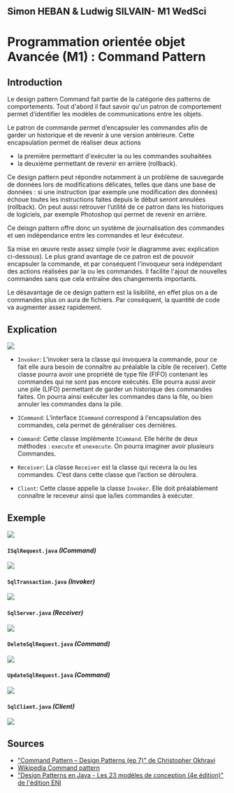 ## Simon HEBAN & Ludwig SILVAIN- M1 WedSci

# Programmation orientée objet Avancée (M1) : Command Pattern

## Introduction

Le design pattern Command fait partie de la catégorie des patterns de comportements.
Tout d'abord il faut savoir qu'un patron de comportement permet d’identifier les modèles de communications entre les objets.

Le patron de commande permet d’encapsuler les commandes afin de garder un historique et de revenir à une version antérieure. Cette encapsulation permet de réaliser deux actions
- la première permettant d'exécuter la ou les commandes souhaitées
- la deuxième permettant de revenir en arrière (rollback).

Ce design pattern peut répondre notamment à un problème de sauvegarde de données lors de modifications délicates, telles que dans une base de données : si une instruction (par exemple une modification des données) échoue toutes les instructions faites depuis le début seront annulées (rollback).
On peut aussi retrouver l’utilité de ce patron dans les historiques de logiciels, par exemple Photoshop qui permet de revenir en arrière.

Ce deisgn pattern offre donc un système de journalisation des commandes et uen indépendance entre les commandes et leur éxécuteur.

Sa mise en œuvre reste assez simple (voir le diagramme avec explication ci-dessous).
Le plus grand avantage de ce patron est de pouvoir encapsuler la commande, et par conséquent l'invoqueur sera indépendant des actions réalisées par la ou les  commandes.
Il facilite l'ajout de nouvelles commandes sans que cela entraîne des changements importants. 

Le désavantage de ce design pattern est la lisibilité, en effet plus on a de commandes plus on aura de fichiers. Par conséquent, la quantité de code va augmenter assez rapidement.


## Explication

![](images/Schema%20Explication.png)

- `Invoker`:
L’invoker sera la classe qui invoquera la commande, pour ce fait elle aura besoin de connaître au préalable la cible (le receiver). 
Cette classe pourra avoir une propriété de type file (FIFO) contenant les commandes qui ne sont pas encore exécutés. 
Elle pourra aussi avoir une pile (LIFO) permettant de garder un historique des commandes faites. 
On pourra ainsi exécuter les commandes dans la file, ou bien annuler les commandes dans la pile.

- `ICommand`:
L’interface `ICommand` correspond à l'encapsulation des commandes, cela permet de généraliser ces dernières.

- `Command`:
Cette classe implémente `ICommand`. Elle hérite de deux méthodes : `execute` et `unexecute`. On pourra imaginer avoir plusieurs Commandes.

- `Receiver`:
La classe `Receiver` est la classe qui recevra la ou les commandes. C’est dans cette classe que l’action se déroulera.

- `Client`:
Cette classe appelle la classe `Invoker`. Elle doit préalablement connaître le receveur ainsi que la/les commandes à exécuter.


## Exemple

![](images/Schema%20Exemple.png)

#### `ISqlRequest.java` _(ICommand)_
![](images/ISqlRequest.png)

#### `SqlTransaction.java` _(Invoker)_
![](images/SqlTransaction.png)

#### `SqlServer.java` _(Receiver)_
![](images/SqlServer.png)

#### `DeleteSqlRequest.java` _(Command)_
![](images/DeleteSqlRequest.png)

#### `UpdateSqlRequest.java` _(Command)_
![](images/UpdateSqlRequest.png)

#### `SqlClient.java` _(Client)_
![](images/SqlClient.png)

## Sources

- ["Command Pattern – Design Patterns (ep 7)" de Christopher Okhravi](https://www.youtube.com/watch?v=9qA5kw8dcSU)
- [Wikipedia Command pattern](https://en.wikipedia.org/wiki/Command_pattern)
- ["Design Patterns en Java - Les 23 modèles de conception (4e édition)" de l'édition ENI](https://www.editions-eni.fr/livre/design-patterns-en-java-les-23-modeles-de-conception-descriptions-et-solutions-illustrees-en-uml-2-et-java-4e-edition-9782409012815)
